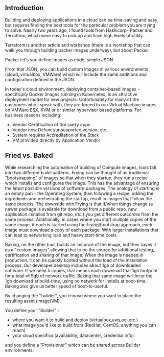 ## Introduction

Building and deploying applications in a cloud can be time-saving and easy, but requires finding the best tools for the particular problem you are trying to solve. Nearly two years ago, I found tools from Hashicorp- Packer and Terraform, which were easy to pick up and have high levels of utility.

Terraform is another article and workshop (there is a workshop that can walk you through building packer images underway), but about Packer.

Packer let's you define images as code, simple JSON.  

From that  JSON, you can build custom images in various environments (cloud, virtualbox, VMWare) which will include the same additions and configuration defined in the JSON.

In today's cloud environment, deploying container-based images - specifically Docker images running in Kubernetes, is an attractive deployment model for new projects.  Unfortunately for many of the customers who I speak with, they are forced to run Virtual Machine images on VMWare ESX, KVM or or similar hypervisor based platforms.  For business reasons including:

  - Vendor Certification of 3rd-party apps
  - Vendor now Defunct/unsupported version, etc.
  - System requires Accreditation of the Stack
  - VM provided directly by Application Vendor


## Fried vs. Baked

While researching the automation of building of Compute images, tools fall into two different build-patterns.  Frying can be thought of as traditional "bootstrapping" of images so that when they startup, they run a recipe which installs and configures the image.  This has the advantage of ensuring the latest possible versions of software packages.  The analogy of starting is an empty pan - the Operating System, then following a recipe, adding the ingredients and orchestrating the startup, result in images that follow the same process.  The downside with Frying is that if/when things change (a newer package is available for download from a public repo, new application installed from git repo, etc.) you get different outcomes from the same process.  Additionally, in cases where you start multiple copies of the same image, if each is started using the frying/bootstrap approach, each image must download a copy of each package.  With larger installations that can lead to networking load and heavy start-time costs.

Baking, on the other had, builds an instance of the image, but then saves it as a "custom images" allowing that to be the source for additional testing, certification and sharing of that image.  When the image is needed in production, it can be quickly booted without the load of the installation process.  Our developer desktop includes about 1gb of downloaded software.  If we need 5 copies, that means each download that 1gb footprint for a total of 5gb of network traffic. Baking that same image will incur the 1gb download at build-time, using no network for installs at boot-time.  Baking also give us better speed of boot-to-useful. 


By changing the "builder", you choose where you want to place the resulting asset (image/VM).

You define your "Builder" :

- where you want it to build and deploy (virtualbox,aws,oci,etc.)  
- what image you'd like to build from (RedHat, CentOS, anything you can reach)
- your cloud specifics (availability, datacenter, credential info)

and you define a "Provisioner" which can be shared across Builder environments:


